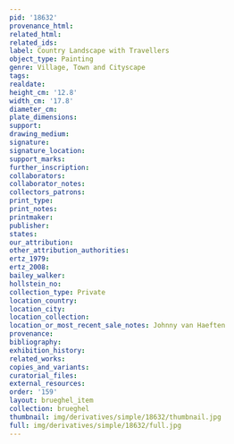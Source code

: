 ```yaml
---
pid: '18632'
provenance_html: 
related_html: 
related_ids: 
label: Country Landscape with Travellers
object_type: Painting
genre: Village, Town and Cityscape
tags: 
realdate: 
height_cm: '12.8'
width_cm: '17.8'
diameter_cm: 
plate_dimensions: 
support: 
drawing_medium: 
signature: 
signature_location: 
support_marks: 
further_inscription: 
collaborators: 
collaborator_notes: 
collectors_patrons: 
print_type: 
print_notes: 
printmaker: 
publisher: 
states: 
our_attribution: 
other_attribution_authorities: 
ertz_1979: 
ertz_2008: 
bailey_walker: 
hollstein_no: 
collection_type: Private
location_country: 
location_city: 
location_collection: 
location_or_most_recent_sale_notes: Johnny van Haeften
provenance: 
bibliography: 
exhibition_history: 
related_works: 
copies_and_variants: 
curatorial_files: 
external_resources: 
order: '159'
layout: brueghel_item
collection: brueghel
thumbnail: img/derivatives/simple/18632/thumbnail.jpg
full: img/derivatives/simple/18632/full.jpg
---
```


